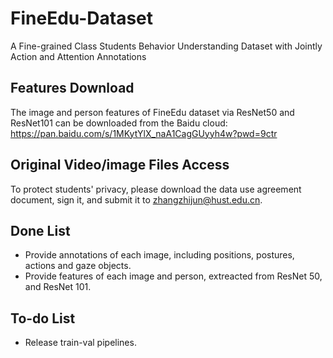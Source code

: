 # FineEdu-Dataset
 A Fine-grained Class Students Behavior Understanding Dataset with Jointly Action and Attention Annotations

## Features Download
 The image and person features of FineEdu dataset via ResNet50 and ResNet101 can be downloaded from the Baidu cloud: https://pan.baidu.com/s/1MKytYlX_naA1CagGUyyh4w?pwd=9ctr

## Original Video/image Files Access
 To protect students' privacy, please download the data use agreement document, sign it, and submit it to zhangzhijun@hust.edu.cn.

## Done List
* Provide annotations of each image, including positions, postures, actions and gaze objects.
* Provide features of each image and person, extreacted from ResNet 50, and ResNet 101.

## To-do List
* Release train-val pipelines.

